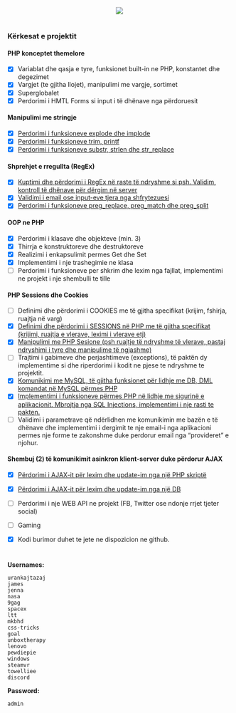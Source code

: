 <p align="center"><img src="https://i.imgur.com/ox4kBYA.png" /></p>

#

### Kërkesat e projektit

#### PHP konceptet themelore
- [x] Variablat dhe qasja e tyre, funksionet built-in ne PHP, konstantet dhe degezimet
- [x] Vargjet (te gjitha llojet), manipulimi me vargje, sortimet
- [x] Superglobalet
- [x] Perdorimi i HMTL Forms si input i të dhënave nga përdoruesit

#### Manipulimi me stringje
- [x] [Perdorimi i funksioneve explode dhe implode](https://github.com/urankajtazaj/Timeline/blob/b73f62358bfae2ef375739e9526ff5d8ac2d165f/Src/Timeline.php#L40)
- [x] [Perdorimi i funksioneve trim, printf](https://github.com/urankajtazaj/Timeline/blob/5b5e6ea3fbe136d3658b63796dd2563cb94e1e13/Src/Controller/UserController.php#L27)
- [x] [Perdorimi i funksioneve substr, strlen dhe str_replace](https://github.com/urankajtazaj/Timeline/blob/5b5e6ea3fbe136d3658b63796dd2563cb94e1e13/Src/Timeline.php#L47)

#### Shprehjet e rregullta (RegEx)
- [x] [Kuptimi dhe përdorimi i RegEx në raste të ndryshme si psh. Validim, kontroll të dhënave për dërgim në server](https://github.com/urankajtazaj/Timeline/blob/5b5e6ea3fbe136d3658b63796dd2563cb94e1e13/Src/Timeline.php#L38)
- [x] [Validimi i email ose input-eve tjera nga shfrytezuesi](https://github.com/urankajtazaj/Timeline/blob/5b5e6ea3fbe136d3658b63796dd2563cb94e1e13/Src/Controller/UserController.php#L37)
- [x] [Perdorimi i funksioneve preg_replace, preg_match dhe preg_split](https://github.com/urankajtazaj/Timeline/blob/5b5e6ea3fbe136d3658b63796dd2563cb94e1e13/Src/Timeline.php#L48)

#### OOP ne PHP
- [x] Perdorimi i klasave dhe objekteve (min. 3)
- [x] Thirrja e konstruktoreve dhe destruktoreve
- [x] Realizimi i enkapsulimit permes Get dhe Set
- [x] Implementimi i nje trashegimie ne klasa
- [ ] Perdorimi i funksioneve per shkrim dhe lexim nga fajllat, implementimi ne projekt i nje shembulli te tille

#### PHP Sessions dhe Cookies
- [ ] Definimi dhe përdorimi i COOKIES me të gjitha specifikat (krijim, fshirja, ruajtja në varg)
- [x] [Definimi dhe përdorimi i SESSIONS në PHP me të gjitha specifikat (krijimi, ruajtja e vlerave, leximi i vlerave etj)](https://github.com/urankajtazaj/Timeline/blob/master/Src/Service/Sessions.php)
- [x] [Manipulimi me PHP Sesione (psh ruajtje të ndryshme të vlerave, pastaj ndryshimi i tyre dhe manipulime të ngjashme)](https://github.com/urankajtazaj/Timeline/blob/5b5e6ea3fbe136d3658b63796dd2563cb94e1e13/Src/Controller/UserController.php#L78)
- [ ] Trajtimi i gabimeve dhe perjashtimeve (exceptions), të paktën dy implementime si dhe riperdorimi i kodit ne pjese te ndryshme te projektit.
- [x] [Komunikimi me MySQL, të gjitha funksionet për lidhje me DB, DML komandat në MySQL përmes PHP](https://github.com/urankajtazaj/Timeline/blob/master/includes/Database.php)
- [x] [Implementimi i funksioneve përmes PHP në lidhje me sigurinë e aplikacionit. Mbrojtja nga SQL Injections, implementimi i nje rasti te pakten.](https://github.com/urankajtazaj/Timeline/blob/5b5e6ea3fbe136d3658b63796dd2563cb94e1e13/Src/Controller/UserController.php#L27)
- [ ] Validimi i parametrave që ndërlidhen me komunikimin me bazën e të dhënave dhe implementimi i dergimit te nje email-i nga aplikacioni permes nje forme te zakonshme duke perdorur email nga “provideret” e njohur.

#### Shembuj (2) të komunikimit asinkron klient-server duke përdorur AJAX
- [x] [Përdorimi i AJAX-it për lexim dhe update-im nga një PHP skriptë](https://github.com/urankajtazaj/Timeline/tree/master/assets/js)
- [x] [Përdorimi i AJAX-it për lexim dhe update-im nga një DB](https://github.com/urankajtazaj/Timeline/tree/master/assets/js)
- [ ] Perdorimi i nje WEB API ne projekt (FB, Twitter ose ndonje rrjet tjeter social)
- [ ] Gaming
- [x] Kodi burimor duhet te jete ne dispozicion ne github.


#
**Usernames:**
```
urankajtazaj
james
jenna
nasa
9gag
spacex
ltt
mkbhd
css-tricks
goal
unboxtherapy 
lenovo
pewdiepie
windows
steamvr
towelliee
discord
```

**Password:**
```
admin
```
